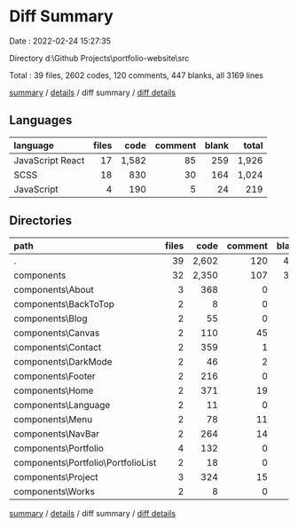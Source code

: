 # Diff Summary

Date : 2022-02-24 15:27:35

Directory d:\Github Projects\portfolio-website\src

Total : 39 files,  2602 codes, 120 comments, 447 blanks, all 3169 lines

[summary](results.md) / [details](details.md) / diff summary / [diff details](diff-details.md)

## Languages
| language | files | code | comment | blank | total |
| :--- | ---: | ---: | ---: | ---: | ---: |
| JavaScript React | 17 | 1,582 | 85 | 259 | 1,926 |
| SCSS | 18 | 830 | 30 | 164 | 1,024 |
| JavaScript | 4 | 190 | 5 | 24 | 219 |

## Directories
| path | files | code | comment | blank | total |
| :--- | ---: | ---: | ---: | ---: | ---: |
| . | 39 | 2,602 | 120 | 447 | 3,169 |
| components | 32 | 2,350 | 107 | 376 | 2,833 |
| components\About | 3 | 368 | 0 | 35 | 403 |
| components\BackToTop | 2 | 8 | 0 | 6 | 14 |
| components\Blog | 2 | 55 | 0 | 11 | 66 |
| components\Canvas | 2 | 110 | 45 | 57 | 212 |
| components\Contact | 2 | 359 | 1 | 32 | 392 |
| components\DarkMode | 2 | 46 | 2 | 22 | 70 |
| components\Footer | 2 | 216 | 0 | 27 | 243 |
| components\Home | 2 | 371 | 19 | 72 | 462 |
| components\Language | 2 | 11 | 0 | 3 | 14 |
| components\Menu | 2 | 78 | 11 | 15 | 104 |
| components\NavBar | 2 | 264 | 14 | 44 | 322 |
| components\Portfolio | 4 | 132 | 0 | 21 | 153 |
| components\Portfolio\PortfolioList | 2 | 18 | 0 | 5 | 23 |
| components\Project | 3 | 324 | 15 | 28 | 367 |
| components\Works | 2 | 8 | 0 | 3 | 11 |

[summary](results.md) / [details](details.md) / diff summary / [diff details](diff-details.md)